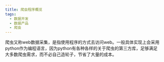 ```yaml
---
title: 爬虫程序概览
tags:
  - 数据开发
  - 数据产品
  - 爬虫
---
```

爬虫又称web数据采集，是指使用程序的方式去访问web。一般具体实现上会采用python作为编程语言，因为python有各种各样的关于爬虫的第三方库，足够满足大多数爬虫需求，而不必自己造轮子，节省了大量的成本。